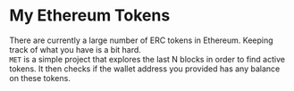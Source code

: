 # My Ethereum Tokens

There are currently a large number of ERC tokens in Ethereum. Keeping track of what you have is a bit hard.  
`MET` is a simple project that explores the last N blocks in order to find active tokens. It then checks if the wallet address you provided has any balance on these tokens.

